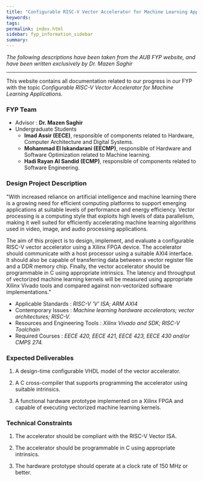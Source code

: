 ```yaml
---
title: "Configurable RISC-V Vector Accelerator for Machine Learning Applications"
keywords:
tags:
permalink: index.html
sidebar: fyp_information_sidebar
summary:
---
```




*The following descriptions have been taken from the AUB FYP website, and have been written exclusively by Dr. Mazen Saghir*

---

This website contains all documentation related to our progress in our FYP with the topic *Configurable RISC-V Vector Accelerator for Machine Learning Applications*.

### FYP Team

- Advisor : **Dr. Mazen Saghir**
- Undergraduate Students
  - **Imad Assir (EECE)**, responsible of components related to Hardware, Computer Architecture and Digital Systems.
  - **Mohammad El Iskandarani (EECMP)**, responsible of Hardware and Software Optimization related to Machine learning.
  - **Hadi Rayan Al Sandid (ECMP)**, responsible of components related to Software Engineering.

### Design Project Description

"With increased reliance on artificial intelligence and machine learning there is a growing need for efficient computing platforms to support emerging applications at suitable levels of performance and energy efficiency. Vector processing is a computing style that exploits high levels of data parallelism, making it well suited for efficiently accelerating machine learning algorithms used in video, image, and audio processing applications.

The aim of this project is to design, implement, and evaluate a configurable RISC-V vector accelerator using a Xilinx FPGA device. The accelerator should communicate with a host processor using a suitable AXI4 interface. It should also be capable of transferring data between a vector register file and a DDR memory chip. Finally, the vector accelerator should be programmable in C using appropriate intrinsics. The latency and throughput of vectorized machine learning kernels will be measured using appropriate Xilinx Vivado tools and compared against non-vectorized software implementations."

- Applicable Standards : *RISC-V 'V' ISA; ARM AXI4*
- Contemporary Issues : *Machine learning hardware accelerators; vector architectures; RISC-V.*
- Resources and Engineering Tools : *Xilinx Vivado and SDK; RISC-V Toolchain*
- Required Courses : *EECE 420, EECE 421, EECE 423, EECE 430 and/or CMPS 274.*

### Expected Deliverables

1. A design-time configurable VHDL model of the vector accelerator.

2. A C cross-compiler that supports programming the accelerator using suitable intrinsics.

3. A functional hardware prototype implemented on a Xilinx FPGA and capable of executing vectorized machine learning kernels.

### Technical Constraints

1. The accelerator should be compliant with the RISC-V Vector ISA.

2. The accelerator should be programmable in C using appropriate intrinsics.

3. The hardware prototype should operate at a clock rate of 150 MHz or better.
